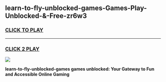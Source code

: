 
## learn-to-fly-unblocked-games-Games-Play-Unblocked-&-Free-zr6w3
<h3>
<a href="https://premium76.site?title=learn-to-fly-unblocked-games&ref=24A">CLICK TO PLAY</a></h3>
<hr>

<h3>
<a href="https://premium76.site?title=learn-to-fly-unblocked-games&ref=24A">CLICK 2 PLAY</a>
  
</h3>

<a href="https://premium76.site?title=learn-to-fly-unblocked-games&ref=24A"><img src="https://clearcache.store/games.png"></a>


**learn-to-fly-unblocked-games games unblocked: Your Gateway to Fun and Accessible Online Gaming**

